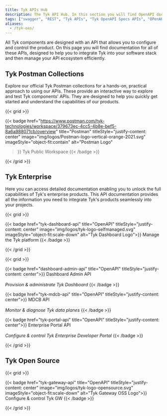 ```yaml
---
title: Tyk APIs Hub
description: The Tyk API Hub. In this section you will find OpenAPI docs for the APIs for Tyk Gateway, Tyk Dashboard and other Tyk products
tags: ["swagger", "REST", "Tyk APIs", "Tyk OpenAPI Specs APIs", "OPenAPI", "OAS"]
aliases:
  - /tyk-oas/
---
```


All Tyk components are designed with an API that allows you to configure and control the product. On this page you will find documentation for all of these APIs, designed to help you to integrate Tyk into your software stack and then manage your API ecosystem efficiently.

## Tyk Postman Collections

Explore our official Tyk Postman collections for a hands-on, practical approach to using our APIs.
These provide an interactive way to explore and test Tyk components' APIs. They are designed to help you quickly get
started and understand the capabilities of our products.

{{< grid >}}

{{< badge
href="https://www.postman.com/tyk-technologies/workspace/379673ec-4cc5-4b8e-bef5-8a6a988071cb/overview"
title="Postman" titleStyle="justify-content: center"
image="img/logos/Postman-logo-vertical-orange-2021.svg" imageStyle="object-fit:contain" alt="Postman Logo"

> }}
> Tyk Public Workspace
> {{< /badge >}}

{{< /grid >}}

## Tyk Enterprise

Here you can access detailed documentation enabling you to unlock the full capabilities of Tyk's enterprise products. This API documentation provides all the
information you need to integrate Tyk's products seamlessly into your projects.

{{< grid >}}

{{< badge href="tyk-dashboard-api" title="OpenAPI"
titleStyle="justify-content: center"
image="img/logos/tyk-logo-selfmanaged.svg" imageStyle="object-fit:scale-down" alt="Tyk Dashboard Logo">}}
Manage the Tyk platform
{{< /badge >}}

{{< /grid >}}

{{< grid >}}

{{< badge href="dashboard-admin-api" title="OpenAPI" titleStyle="justify-content: center">}}
Dashboard Admin API
</br></br>
_Provision & administrate Tyk Dashboard_
{{< /badge >}}

{{< badge href="tyk-mdcb-api" title="OpenAPI" titleStyle="justify-content: center">}}
MDCB API
</br></br>
_Monitor & diagnose Tyk data planes_
{{< /badge >}}

{{< badge href="tyk-portal-api" title="OpenAPI" titleStyle="justify-content: center">}}
Enterprise Portal API
</br>
</br>
_Configure & control Tyk Enterprise Developer Portal_
{{< /badge >}}

{{< /grid >}}

## Tyk Open Source

{{< grid >}}

{{< badge href="tyk-gateway-api" title="OpenAPI"
titleStyle="justify-content: center"
image="img/logos/tyk-logo-opensource.svg" imageStyle="object-fit:scale-down" alt="Tyk Gateway OSS Logo">}}
Configure & control Tyk GW
{{< /badge >}}

{{< /grid >}}
